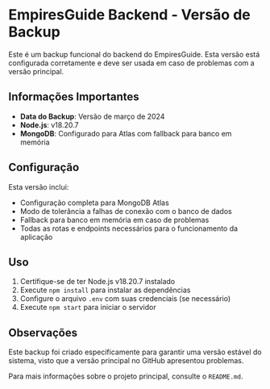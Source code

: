# EmpiresGuide Backend - Versão de Backup

Este é um backup funcional do backend do EmpiresGuide. Esta versão está configurada corretamente e deve ser usada em caso de problemas com a versão principal.

## Informações Importantes

- **Data do Backup**: Versão de março de 2024
- **Node.js**: v18.20.7
- **MongoDB**: Configurado para Atlas com fallback para banco em memória

## Configuração

Esta versão inclui:
- Configuração completa para MongoDB Atlas
- Modo de tolerância a falhas de conexão com o banco de dados
- Fallback para banco em memória em caso de problemas
- Todas as rotas e endpoints necessários para o funcionamento da aplicação

## Uso

1. Certifique-se de ter Node.js v18.20.7 instalado
2. Execute `npm install` para instalar as dependências
3. Configure o arquivo `.env` com suas credenciais (se necessário)
4. Execute `npm start` para iniciar o servidor

## Observações

Este backup foi criado especificamente para garantir uma versão estável do sistema, visto que a versão principal no GitHub apresentou problemas.

Para mais informações sobre o projeto principal, consulte o `README.md`. 